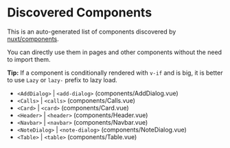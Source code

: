 # Discovered Components

This is an auto-generated list of components discovered by [nuxt/components](https://github.com/nuxt/components).

You can directly use them in pages and other components without the need to import them.

**Tip:** If a component is conditionally rendered with `v-if` and is big, it is better to use `Lazy` or `lazy-` prefix to lazy load.

- `<AddDialog>` | `<add-dialog>` (components/AddDialog.vue)
- `<Calls>` | `<calls>` (components/Calls.vue)
- `<Card>` | `<card>` (components/Card.vue)
- `<Header>` | `<header>` (components/Header.vue)
- `<Navbar>` | `<navbar>` (components/Navbar.vue)
- `<NoteDialog>` | `<note-dialog>` (components/NoteDialog.vue)
- `<Table>` | `<table>` (components/Table.vue)
